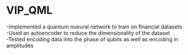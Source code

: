 # VIP_QML

-Implemented a quantum nueural network to train on financial datasets   
-Used an autoencoder to reduce the dimensionality of the dataset   
-Tested encoding data into the phase of qubits as well as encoding in amplitudes   
